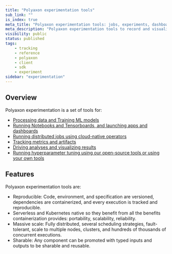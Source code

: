 ```yaml
---
title: "Polyaxon experimentation tools"
sub_link: ""
is_index: true
meta_title: "Polyaxon experimentation tools: jobs, experiments, dashboards, notebooks, visualizations - Polyaxon Experimentation"
meta_description: "Polyaxon experimentation tools to record and visualize every detail of your research process, collaborate easily, and get aster results."
visibility: public
status: published
tags:
    - tracking
    - reference
    - polyaxon
    - client
    - sdk
    - experiment
sidebar: "experimentation"
---
```


## Overview

Polyaxon experimentation is a set of tools for:

 * [Processing data and Training ML models](/docs/experimentation/jobs/)
 * [Running Notebooks and Tensorboards, and launching apps and dashboards](/docs/experimentation/services/)
 * [Running distributed jobs using cloud-native operators](/docs/experimentation/distributed/)
 * [Tracking metrics and artifacts](/docs/experimentation/tracking/)
 * [Driving analyses and visualizing results](/docs/experimentation/visualizations/)
 * [Running hyperparameter tuning using our open-source tools or using your own tools](/docs/experimentation/sweeps/)


## Features

Polyaxon experimentation tools are:
 * Reproducible: Code, environment, and specification are versioned, dependencies are containerized, and every execution is tracked and reproducible.
 * Serverless and Kubernetes native so they benefit from all the benefits containerization provides: portability, scalability, reliability.
 * Massive scale: Fully distributed, several scheduling strategies, fault-tolerant, scale to multiple nodes, clusters, and hundreds of thousands of concurrent executions.
 * Sharable: Any component can be promoted with typed inputs and outputs to be sharable and reusable.
